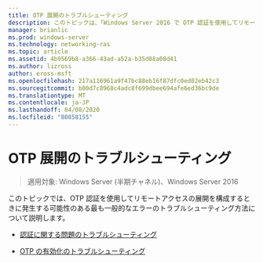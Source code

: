 ```yaml
---
title: OTP 展開のトラブルシューティング
description: このトピックは、「Windows Server 2016 で OTP 認証を使用してリモートアクセスを展開する」の一部です。
manager: brianlic
ms.prod: windows-server
ms.technology: networking-ras
ms.topic: article
ms.assetid: 4b9569b8-a366-43ad-a52a-b35d88a08d41
ms.author: lizross
author: eross-msft
ms.openlocfilehash: 217a116961a9f47bc88eb16f87dfc0ed02eb42c3
ms.sourcegitcommit: b00d7c8968c4adc8f699dbee694afe6ed36bc9de
ms.translationtype: MT
ms.contentlocale: ja-JP
ms.lasthandoff: 04/08/2020
ms.locfileid: "80858155"
---
```

# <a name="troubleshoot-an-otp-deployment"></a>OTP 展開のトラブルシューティング

>適用対象: Windows Server (半期チャネル)、Windows Server 2016

このトピックでは、OTP 認証を使用してリモートアクセスの展開を構成するときに発生する可能性のある最も一般的なエラーのトラブルシューティング方法について説明します。  

-   [認証に関する問題のトラブルシューティング](Troubleshooting-Authentication-Issues.md)  
  
-   [OTP の有効化のトラブルシューティング](Troubleshooting-Enabling-OTP.md)  
  


